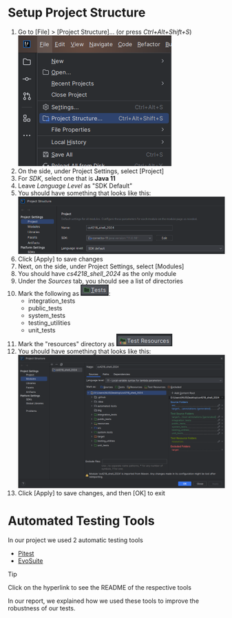 # Setup Project Structure
1. Go to [File] > [Project Structure]... (or press _Ctrl+Alt+Shift+S_)\
   ![Screenshot of File to Project Structure](img/file-to-project-structure-screenshot.png)
2. On the side, under Project Settings, select [Project]
3. For _SDK_, select one that is **Java 11**
4. Leave _Language Level_ as "SDK Default"
5. You should have something that looks like this:\
   ![Project Structure - Project](img/project-structure-project-screenshot.png)
6. Click [Apply] to save changes
7. Next, on the side, under Project Settings, select [Modules]
8. You should have _cs4218_shell_2024_ as the only module
9. Under the _Sources_ tab, you should see a list of directories
10. Mark the following as ![Test](img/tests-icon.png):
    - integration_tests
    - public_tests
    - system_tests
    - testing_utilities
    - unit_tests
11. Mark the "resources" directory as ![Test Resources](img/test-resources-icon.png)
12. You should have something that looks like this:\
    ![Project Structure - Modules](img/project-structure-modules-screenshot.png)
13. Click [Apply] to save changes, and then [OK] to exit


# Automated Testing Tools

In our project we used 2 automatic testing tools
- [Pitest](automated_tests/pitest/README.md)
- [EvoSuite](automated_tests/evosuite-tests/README.md)

> [!TIP]
> Click on the hyperlink to see the README of the respective tools

In our report, we explained how we used these tools to improve the robustness
of our tests.